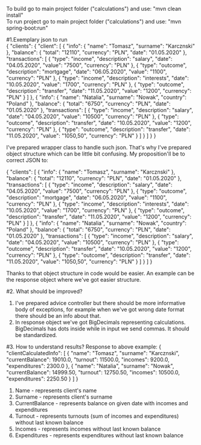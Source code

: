 To build go to main project folder ("calculations") and use: "mvn clean install" </br>
To run project go to main project folder ("calculations") and use: "mvn spring-boot:run" </br>

#1.Exemplary json to run </br>
{
  "clients": {
    "client": [
      {
        "info": {
          "name": "Tomasz",
          "surname": "Karcznski"
        },
        "balance": {
          "total": "12110",
          "currency": "PLN",
          "date": "01.05.2020"
        },
        "transactions": [
          {
            "type": "income",
            "description": "salary",
            "date": "04.05.2020",
            "value": "7500",
            "currency": "PLN"
          },
          {
            "type": "outcome",
            "description": "mortgage",
            "date": "06.05.2020",
            "value": "1100",
            "currency": "PLN"
          },
          {
            "type": "income",
            "description": "interests",
            "date": "10.05.2020",
            "value": "1700",
            "currency": "PLN"
          },
          {
            "type": "outcome",
            "description": "transfer",
            "date": "11.05.2020",
            "value": "1200",
            "currency": "PLN"
          }
        ]
      },
      {
        "info": {
          "name": "Natalia",
          "surname": "Nowak",
          "country": "Poland"
        },
        "balance": {
          "total": "6750",
          "currency": "PLN",
          "date": "01.05.2020"
        },
        "transactions": [
          {
            "type": "income",
            "description": "salary",
            "date": "04.05.2020",
            "value": "10500",
            "currency": "PLN"
          },
          {
            "type": "outcome",
            "description": "transfer",
            "date": "10.05.2020",
            "value": "1200",
            "currency": "PLN"
          },
          {
            "type": "outcome",
            "description": "transfer",
            "date": "11.05.2020",
            "value": "1050,50",
            "currency": "PLN"
          }
        ]
      }
    ]
  }
}

I've prepared wrapper class to handle such json. That's why I've prepared object structure which can be little bit confusing. My proposition'll be to correct JSON to:

{
    "clients": [
        {
            "info": {
                "name": "Tomasz",
                "surname": "Karcznski"
            },
            "balance": {
                "total": "12110",
                "currency": "PLN",
                "date": "01.05.2020"
            },
            "transactions": [
                {
                    "type": "income",
                    "description": "salary",
                    "date": "04.05.2020",
                    "value": "7500",
                    "currency": "PLN"
                },
                {
                    "type": "outcome",
                    "description": "mortgage",
                    "date": "06.05.2020",
                    "value": "1100",
                    "currency": "PLN"
                },
                {
                    "type": "income",
                    "description": "interests",
                    "date": "10.05.2020",
                    "value": "1700",
                    "currency": "PLN"
                },
                {
                    "type": "outcome",
                    "description": "transfer",
                    "date": "11.05.2020",
                    "value": "1200",
                    "currency": "PLN"
                }
            ]
        },
        {
            "info": {
                "name": "Natalia",
                "surname": "Nowak",
                "country": "Poland"
            },
            "balance": {
                "total": "6750",
                "currency": "PLN",
                "date": "01.05.2020"
            },
            "transactions": [
                {
                    "type": "income",
                    "description": "salary",
                    "date": "04.05.2020",
                    "value": "10500",
                    "currency": "PLN"
                },
                {
                    "type": "outcome",
                    "description": "transfer",
                    "date": "10.05.2020",
                    "value": "1200",
                    "currency": "PLN"
                },
                {
                    "type": "outcome",
                    "description": "transfer",
                    "date": "11.05.2020",
                    "value": "1050,50",
                    "currency": "PLN"
                }
            ]
        }
    ]
}

Thanks to that object structure in code would be easier. An example can be the response object where we've got easier structure. 

#2. What should be improved?
1. I've prepared advice controller but there should be more informative body of exceptions, for example when we've got wrong date format there should be an info about that.
2. In response object we've got BigDecimals representing calculations. BigDecimals has dots inside while in input we send commas. It should be standardized.

#3. How to understand results?
Response to above example:
{
    "clientCalculatedInfo": [
        {
            "name": "Tomasz",
            "surname": "Karcznski",
            "currentBalance": 19010.0,
            "turnout": 11500.0,
            "incomes": 9200.0,
            "expenditures": 2300.0
        },
        {
            "name": "Natalia",
            "surname": "Nowak",
            "currentBalance": 14999.50,
            "turnout": 12750.50,
            "incomes": 10500.0,
            "expenditures": 2250.50
        }
    ]
}
1. Name - represents client's name
2. Surname - represents client's surname
3. CurrentBalance - represents balance on given date with incomes and expenditures
4. Turnout - represents turnouts (sum of incomes and expenditures) without last known balance
5. Incomes - represents incomes without last known balance
5. Expenditures - represents expenditures without last known balance
